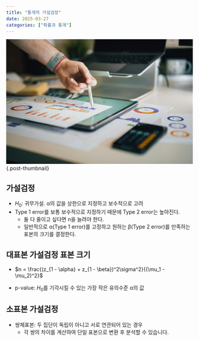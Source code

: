 ```yaml
---
title: "통계적 가설검정"
date: 2025-03-27
categories: ["확률과 통계"]
---
```


![](/img/stat-thumb.jpg){.post-thumbnail}

## 가설검정

- $H_0$: 귀무가설. α의 값을 상한으로 지정하고 보수적으로 고려
- Type 1 error를 보통 보수적으로 지정하기 때문에 Type 2 error는 높아진다.
     - 둘 다 줄이고 싶다면 n을 늘려야 한다.
     - 일반적으로 α(Type 1 error)를 고정하고 원하는 β(Type 2 error)를 만족하는 표본의 크기를 결정한다.

## 대표본 가설검정 표본 크기

- $n = \frac{(z_{1 - \alpha} + z_{1 - \beta})^2\sigma^2}{(\mu_1 - \mu_2)^2}$

- p-value: $H_0$를 기각시킬 수 있는 가장 작은 유의수준 α의 값

## 소표본 가설검정

- 쌍체표본: 두 집단이 독립이 아니고 서로 연관되어 있는 경우
    - 각 쌍의 차이를 계산하여 단일 표본으로 변환 후 분석할 수 있습니다.


